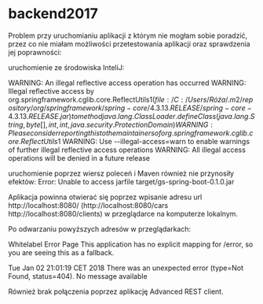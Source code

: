 # backend2017


Problem przy uruchomianiu aplikacji z którym nie mogłam sobie poradzić, przez co nie miałam możliwości przetestowania aplikacji oraz sprawdzenia jej poprawności:

uruchomienie ze środowiska InteliJ:

WARNING: An illegal reflective access operation has occurred
WARNING: Illegal reflective access by org.springframework.cglib.core.ReflectUtils$1 (file:/C:/Users/Róża/.m2/repository/org/springframework/spring-core/4.3.13.RELEASE/spring-core-4.3.13.RELEASE.jar) to method java.lang.ClassLoader.defineClass(java.lang.String,byte[],int,int,java.security.ProtectionDomain)
WARNING: Please consider reporting this to the maintainers of org.springframework.cglib.core.ReflectUtils$1
WARNING: Use --illegal-access=warn to enable warnings of further illegal reflective access operations
WARNING: All illegal access operations will be denied in a future release

uruchomienie poprzez wiersz poleceń i Maven również nie przynosiły efektów:
Error: Unable to access jarfile target/gs-spring-boot-0.1.0.jar

Aplikacja powinna otwierać się poprzez wpisanie adresu url http://localhost:8080/ 
(http://localhost:8080/cars http://localhost:8080/clients) w przeglądarce na komputerze lokalnym. 

Po odwarzaniu powyższych adresów w przeglądarkach:

Whitelabel Error Page
This application has no explicit mapping for /error, so you are seeing this as a fallback.

Tue Jan 02 21:01:19 CET 2018
There was an unexpected error (type=Not Found, status=404).
No message available

Również brak połączenia poprzez aplikację Advanced REST client.


